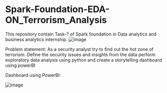# Spark-Foundation-EDA-ON_Terrorism_Analysis
This repository contain Task-? of Spark foundation in Data analytics and business analytics internship.
![image](https://user-images.githubusercontent.com/102464532/220403265-922d0b84-7c37-40f1-952c-58730d5b2ad0.png)

Problem statement:
As a security analyst try to find out the hot zone of terrorism.
Define the security issues and insights from the data
perform exploratory data analysis using python and create a storytelling dashboard using powerBI

Dashboard using PowerBI:

![image](https://user-images.githubusercontent.com/102464532/220403521-c89ca742-d27a-4bcf-a4e0-fb65c8d829c0.png)

